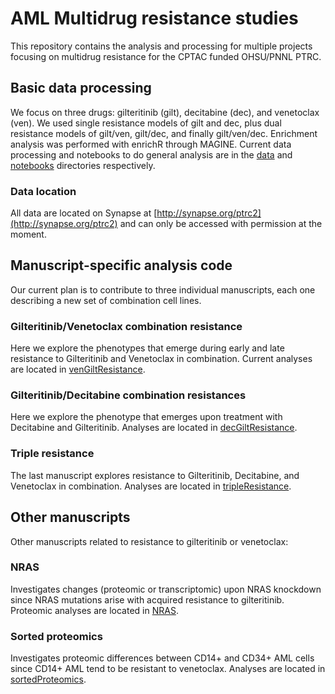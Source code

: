# AML Multidrug resistance studies
This repository contains the analysis and processing for multiple projects focusing on multidrug resistance for the CPTAC funded OHSU/PNNL PTRC. 

## Basic data processing
We focus on three drugs: gilteritinib (gilt), decitabine (dec), and
venetoclax (ven).  We used single resistance models of gilt and dec,
plus dual resistance models of gilt/ven, gilt/dec, and finally
gilt/ven/dec. Enrichment analysis was performed with enrichR through
MAGINE. Current data processing and notebooks to do general analysis
are in the [data](./data) and [notebooks](./notebooks) directories respectively.

### Data location
All data are located on Synapse at
[http://synapse.org/ptrc2](http://synapse.org/ptrc2) and can only be
accessed with permission at the moment. 


## Manuscript-specific analysis code
Our current plan is to contribute to three individual manuscripts,
each one describing a new set of combination cell lines. 

### Gilteritinib/Venetoclax combination resistance
Here we explore the phenotypes that emerge during early and late
resistance to Gilteritinib and Venetoclax in combination. Current
analyses are located in [venGiltResistance](./venGiltResistance).


### Gilteritinib/Decitabine combination resistances
Here we explore the phenotype that emerges upon treatment with
Decitabine and Gilteritinib. Analyses are located in
[decGiltResistance](./decGiltResistance). 

### Triple resistance
The last manuscript explores resistance to Gilteritinib, Decitabine,
and Venetoclax in combination. Analyses are located in
[tripleResistance](./tripleResistnace). 

## Other manuscripts
Other manuscripts related to resistance to gilteritinib or venetoclax:

### NRAS
Investigates changes (proteomic or transcriptomic) upon NRAS knockdown since
NRAS mutations arise with acquired resistance to gilteritinib. Proteomic 
analyses are located in [NRAS](./NRAS).

### Sorted proteomics
Investigates proteomic differences between CD14+ and CD34+ AML cells since
CD14+ AML tend to be resistant to venetoclax. Analyses are located in 
[sortedProteomics](./sortedProteomics).